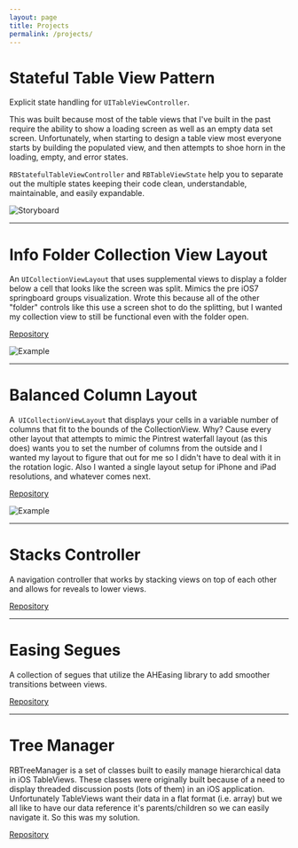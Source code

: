 ```yaml
---
layout: page
title: Projects
permalink: /projects/
---
```


# Stateful Table View Pattern

Explicit state handling for `UITableViewController`.

This was built because most of the table views that I've built in the past require the ability to show a loading screen as well as an empty data set screen.  Unfortunately, when starting to design a table view most everyone starts by building the populated view, and then attempts to shoe horn in the loading, empty, and error states.

`RBStatefulTableViewController` and `RBTableViewState` help you to separate out the multiple states keeping their code clean, understandable, maintainable, and easily expandable.

![Storyboard](https://raw.githubusercontent.com/eoghain/RBStatefulTableViewController/master/Screenshots/TableViewStoryboard.png)

----

# Info Folder Collection View Layout

An `UICollectionViewLayout` that uses supplemental views to display a folder below a cell that looks like the screen was split. Mimics the pre iOS7 springboard groups visualization. Wrote this because all of the other "folder" controls like this use a screen shot to do the splitting, but I wanted my collection view to still be functional even with the folder open.

[Repository](https://github.com/eoghain/RBCollectionViewInfoFolderLayout)

![Example](https://raw.githubusercontent.com/eoghain/RBCollectionViewInfoFolderLayout/master/screenshots/portrait.png)

-----

# Balanced Column Layout

A` UICollectionViewLayout` that displays your cells in a variable number of columns that fit to the bounds of the CollectionView. Why? Cause every other layout that attempts to mimic the Pintrest waterfall layout (as this does) wants you to set the number of columns from the outside and I wanted my layout to figure that out for me so I didn't have to deal with it in the rotation logic. Also I wanted a single layout setup for iPhone and iPad resolutions, and whatever comes next.

[Repository](https://github.com/eoghain/RBCollectionViewBalancedColumnLayout)

![Example](https://camo.githubusercontent.com/3e8ea957e2f0b64ed335e1b818f78d2789a61f23/68747470733a2f2f7261772e6769746875622e636f6d2f656f676861696e2f5242436f6c6c656374696f6e5669657742616c616e636564436f6c756d6e4c61796f75742f6d61737465722f496d616765732f726f746174696f6e2e706e67)

-----

# Stacks Controller

A navigation controller that works by stacking views on top of each other and allows for reveals to lower views.

[Repository](https://github.com/eoghain/RBStacksController)

----

# Easing Segues

A collection of segues that utilize the AHEasing library to add smoother transitions between views.

[Repository](https://github.com/eoghain/RBEasingSegues)

----

# Tree Manager

RBTreeManager is a set of classes built to easily manage hierarchical data in iOS TableViews. These classes were originally built because of a need to display threaded discussion posts (lots of them) in an iOS application. Unfortunately TableViews want their data in a flat format (i.e. array) but we all like to have our data reference it's parents/children so we can easily navigate it. So this was my solution.

[Repository](https://github.com/eoghain/TreeManager)